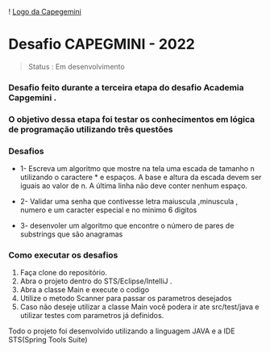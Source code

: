 ! [Logo da Capegemini](https://linktoleaders.com/wp-content/uploads/2019/07/Capgemini-lan%C3%A7a-o-primeiro-fundo-de-capital-de-risco-de-tecnologia.jpg)

<h1>Desafio CAPEGMINI - 2022</h1>

> Status : Em desenvolvimento 

### Desafio feito durante a terceira etapa do desafio Academia Capgemini .
### O objetivo dessa etapa foi  testar os conhecimentos em lógica de programação utilizando três questões 



<h3>Desafios </h3>

+ 1- Escreva um algoritmo que mostre na tela uma escada de tamanho n utilizando o caractere *
e espaços. A base e altura da escada devem ser iguais ao valor de n. A última linha não deve conter
nenhum espaço.

+ 2- Validar uma senha que contivesse letra maiuscula ,minuscula , numero e um caracter especial e no minimo 6 digitos

+ 3- desenvoler um algoritmo que encontre o número de pares de substrings que são anagramas
<tr></tr>



<h3>Como executar os desafios</h3>

1. Faça clone do repositório.
2. Abra o projeto dentro do STS/Eclipse/IntelliJ .
3. Abra a classe Main e execute o codigo
4. Utilize o metodo Scanner para passar os parametros desejados 
5. Caso não deseje utilizar a classe Main você podera ir ate src/test/java e utilizar testes com parametros já definidos.


Todo o projeto foi desenvolvido utilizando a linguagem JAVA e a IDE STS(Spring Tools Suite)
